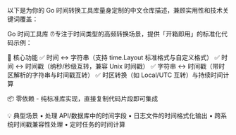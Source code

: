 以下是为你的 Go 时间转换工具库量身定制的中文仓库描述，兼顾实用性和技术关键词覆盖：

​​Go 时间工具库 ⏰​​
专注于时间类型的高频转换场景，提供「开箱即用」的标准化代码示例：

🔧 ​​核心功能​​
✅ 时间 ↔ 字符串（支持 time.Layout 标准格式与自定义格式）
✅ 时间 ↔ 时间戳（纳秒/秒级互转，兼容 Unix 时间戳）
✅ 字符串 ↔ 时间戳（带时区解析的字符串与时间戳互转）
✅ 时区转换（如 Local/UTC 互转）与持续时间计算

📦 ​​零依赖​​ - 纯标准库实现，直接复制代码片段即可集成

💡 ​​典型场景​​
• 处理 API/数据库中的时间字段
• 日志文件的时间格式化输出
• 跨系统时间戳兼容性处理
• 定时任务的时间计算
